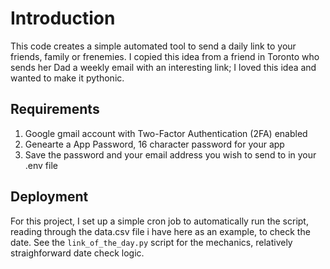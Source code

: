 # Introduction

This code creates a simple automated tool to send a daily link to your friends, family or frenemies. I copied this idea from a friend in Toronto who sends her Dad a weekly email with an interesting link; I loved this idea and wanted to make it pythonic. 

## Requirements

1. Google gmail account with Two-Factor Authentication (2FA) enabled
2. Genearte a App Password, 16 character password for your app
3. Save the password and your email address you wish to send to in your .env file 

## Deployment

For this project, I set up a simple cron job to automatically run the script, reading through the data.csv file i have here as an example, to check the date. See the `link_of_the_day.py` script for the mechanics, relatively straighforward date check logic. 